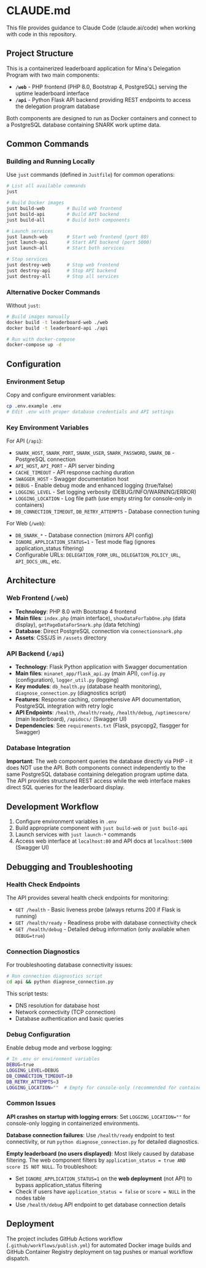# CLAUDE.md

This file provides guidance to Claude Code (claude.ai/code) when working with code in this repository.

## Project Structure

This is a containerized leaderboard application for Mina's Delegation Program with two main components:

- **`/web`** - PHP frontend (PHP 8.0, Bootstrap 4, PostgreSQL) serving the uptime leaderboard interface
- **`/api`** - Python Flask API backend providing REST endpoints to access the delegation program database

Both components are designed to run as Docker containers and connect to a PostgreSQL database containing SNARK work uptime data.

## Common Commands

### Building and Running Locally

Use `just` commands (defined in `Justfile`) for common operations:

```bash
# List all available commands
just

# Build Docker images
just build-web        # Build web frontend
just build-api        # Build API backend  
just build-all        # Build both components

# Launch services
just launch-web       # Start web frontend (port 80)
just launch-api       # Start API backend (port 5000)
just launch-all       # Start both services

# Stop services
just destroy-web      # Stop web frontend
just destroy-api      # Stop API backend
just destroy-all      # Stop all services
```

### Alternative Docker Commands

Without `just`:
```bash
# Build images manually
docker build -t leaderboard-web ./web
docker build -t leaderboard-api ./api

# Run with docker-compose
docker-compose up -d
```

## Configuration

### Environment Setup

Copy and configure environment variables:
```bash
cp .env.example .env
# Edit .env with proper database credentials and API settings
```

### Key Environment Variables

For API (`/api`):
- `SNARK_HOST`, `SNARK_PORT`, `SNARK_USER`, `SNARK_PASSWORD`, `SNARK_DB` - PostgreSQL connection
- `API_HOST`, `API_PORT` - API server binding
- `CACHE_TIMEOUT` - API response caching duration
- `SWAGGER_HOST` - Swagger documentation host
- `DEBUG` - Enable debug mode and enhanced logging (true/false)
- `LOGGING_LEVEL` - Set logging verbosity (DEBUG/INFO/WARNING/ERROR)
- `LOGGING_LOCATION` - Log file path (use empty string for console-only in containers)
- `DB_CONNECTION_TIMEOUT`, `DB_RETRY_ATTEMPTS` - Database connection tuning

For Web (`/web`):
- `DB_SNARK_*` - Database connection (mirrors API config)
- `IGNORE_APPLICATION_STATUS=1` - Test mode flag (ignores application_status filtering)
- Configurable URLs: `DELEGATION_FORM_URL`, `DELEGATION_POLICY_URL`, `API_DOCS_URL`, etc.

## Architecture

### Web Frontend (`/web`)
- **Technology**: PHP 8.0 with Bootstrap 4 frontend
- **Main files**: `index.php` (main interface), `showDataForTabOne.php` (data display), `getPageDataForSnark.php` (data fetching)
- **Database**: Direct PostgreSQL connection via `connectionsnark.php`
- **Assets**: CSS/JS in `/assets` directory

### API Backend (`/api`) 
- **Technology**: Flask Python application with Swagger documentation
- **Main files**: `minanet_app/flask_api.py` (main API), `config.py` (configuration), `logger_util.py` (logging)
- **Key modules**: `db_health.py` (database health monitoring), `diagnose_connection.py` (diagnostics script)
- **Features**: Response caching, comprehensive API documentation, PostgreSQL integration with retry logic
- **API Endpoints**: `/health`, `/health/ready`, `/health/debug`, `/uptimescore/` (main leaderboard), `/apidocs/` (Swagger UI)
- **Dependencies**: See `requirements.txt` (Flask, psycopg2, flasgger for Swagger)

### Database Integration
**Important**: The web component queries the database directly via PHP - it does NOT use the API. Both components connect independently to the same PostgreSQL database containing delegation program uptime data. The API provides structured REST access while the web interface makes direct SQL queries for the leaderboard display.

## Development Workflow

1. Configure environment variables in `.env`
2. Build appropriate component with `just build-web` or `just build-api`
3. Launch services with `just launch-*` commands
4. Access web interface at `localhost:80` and API docs at `localhost:5000` (Swagger UI)

## Debugging and Troubleshooting

### Health Check Endpoints

The API provides several health check endpoints for monitoring:

- `GET /health` - Basic liveness probe (always returns 200 if Flask is running)
- `GET /health/ready` - Readiness probe with database connectivity check
- `GET /health/debug` - Detailed debug information (only available when `DEBUG=true`)

### Connection Diagnostics

For troubleshooting database connectivity issues:

```bash
# Run connection diagnostics script
cd api && python diagnose_connection.py
```

This script tests:
- DNS resolution for database host
- Network connectivity (TCP connection)
- Database authentication and basic queries

### Debug Configuration

Enable debug mode and verbose logging:

```bash
# In .env or environment variables
DEBUG=true
LOGGING_LEVEL=DEBUG
DB_CONNECTION_TIMEOUT=10
DB_RETRY_ATTEMPTS=3
LOGGING_LOCATION=""  # Empty for console-only (recommended for containers)
```

### Common Issues

**API crashes on startup with logging errors**: Set `LOGGING_LOCATION=""` for console-only logging in containerized environments.

**Database connection failures**: Use `/health/ready` endpoint to test connectivity, or run `python diagnose_connection.py` for detailed diagnostics.

**Empty leaderboard (no users displayed)**: Most likely caused by database filtering. The web component filters by `application_status = true AND score IS NOT NULL`. To troubleshoot:
- Set `IGNORE_APPLICATION_STATUS=1` on the **web deployment** (not API) to bypass application_status filtering
- Check if users have `application_status = false` or `score = NULL` in the nodes table
- Use `/health/debug` API endpoint to get database connection details

## Deployment

The project includes GitHub Actions workflow (`.github/workflows/publish.yml`) for automated Docker image builds and GitHub Container Registry deployment on tag pushes or manual workflow dispatch.